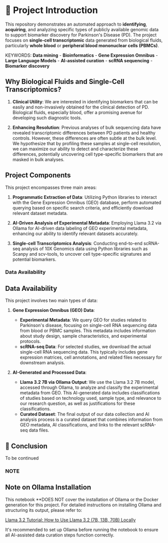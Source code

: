 # 🧬 Project Introduction

This repository demonstrates an automated approach to **identifying**, **acquiring**, and analyzing specific types of publicly available genomic data to support biomarker discovery for Parkinson's Disease (PD). The project focuses on **single-cell transcriptomic** data generated from biological fluids, particularly **whole blood** or **peripheral blood mononuclear cells (PBMCs)**.

KEYWORDS: **Data mining** - **Bioinformatics** - **Gene Expression Omnibus** - **Large Language Models** - **AI-assisted curation** - **scRNA sequencing** - **Biomarker discovery**

## Why Biological Fluids and Single-Cell Transcriptomics?

1. **Clinical Utility**: We are interested in identifying biomarkers that can be easily and non-invasively obtained for the clinical detection of PD. Biological fluids, especially blood, offer a promising avenue for developing such diagnostic tools.

2. **Enhancing Resolution**: Previous analyses of bulk sequencing data have revealed transcriptomic differences between PD patients and healthy controls. However, these differences are often subtle at the bulk level. We hypothesize that by profiling these samples at single-cell resolution, we can maximize our ability to detect and characterize these differences, potentially uncovering cell type-specific biomarkers that are masked in bulk analyses.

## Project Components

This project encompasses three main areas:

1. **Programmatic Extraction of Data**: Utilizing Python libraries to interact with the Gene Expression Omnibus (GEO) database, perform automated querying based on specific search criteria, and efficiently download relevant dataset metadata.

2. **AI-Driven Analysis of Experimental Metadata**: Employing Llama 3.2 via Ollama for AI-driven data labeling of GEO experimental metadata, enhancing our ability to identify relevant datasets accurately.

3. **Single-cell Transcriptomics Analysis**: Conducting end-to-end scRNA-seq analysis of 10X Genomics data using Python libraries such as Scanpy and scv-tools, to uncover cell type-specific signatures and potential biomarkers.

### Data Availability

## Data Availability

This project involves two main types of data:

1. **Gene Expression Omnibus (GEO) Data**:
   - **Experimental Metadata**: We query GEO for studies related to Parkinson's disease, focusing on single-cell RNA sequencing data from blood or PBMC samples. This metadata includes information about study design, sample characteristics, and experimental protocols.
   - **scRNA-seq Data**: For selected studies, we download the actual single-cell RNA sequencing data. This typically includes gene expression matrices, cell annotations, and related files necessary for downstream analysis.

2. **AI-Generated and Processed Data**:
   - **Llama 3.2 7B via Ollama Output**: We use the Llama 3.2 7B model, accessed through Ollama, to analyze and classify the experimental metadata from GEO. This AI-generated data includes classifications of studies based on technology used, sample type, and relevance to our research question, as well as justifications for these classifications.
   - **Curated Dataset**: The final output of our data collection and AI analysis process is a curated dataset that combines information from GEO metadata, AI classifications, and links to the relevant scRNA-seq data files.


## 🧫 Conclusion

To be continued

### NOTE

## Note on Ollama Installation

This notebook **DOES NOT cover the installation of Ollama or the Docker generation for this project. For detailed instructions on installing Ollama and structuring its output, please refer to:

[Llama 3.2 Tutorial: How to Use Llama 3.2 (7B, 13B, 70B) Locally](https://www.mlexpert.io/blog/llama-3-2)

It's recommended to set up Ollama before running the notebook to ensure all AI-assisted data curation steps function correctly.
